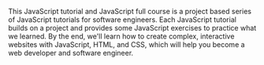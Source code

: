 This JavaScript tutorial and JavaScript full course is a project based series of JavaScript tutorials for software engineers. Each JavaScript tutorial builds on a project and provides some JavaScript exercises to practice what we learned. By the end, we'll learn how to create complex, interactive websites with JavaScript, HTML, and CSS, which will help you become a web developer and software engineer.